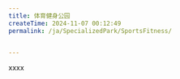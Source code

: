 ```yaml
---
title: 体育健身公园
createTime: 2024-11-07 00:12:49
permalink: /ja/SpecializedPark/SportsFitness/


---
```


xxxx